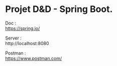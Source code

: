 # Projet D&D - Spring Boot.  
  
Doc :  
https://spring.io/  
  
Server :  
http://localhost:8080  
  
Postman :  
https://www.postman.com/
